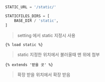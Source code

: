 ```python
STATIC_URL = '/static/'

STATICFILES_DIRS = [
    BASE_DIR / 'static',
]
```

> setting 에서 static 지정시 사용



```
{% load static %}
```

> static 지정한 위치에서 불러올때 맨 위에 첨부



```
{% extends '받을 곳' %}
```

> 확장 받을 위치에서 확장 받음







